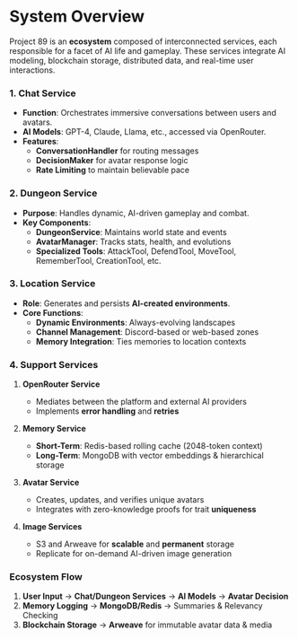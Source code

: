 # System Overview
Project 89 is an **ecosystem** composed of interconnected services, each responsible for a facet of AI life and gameplay. These services integrate AI modeling, blockchain storage, distributed data, and real-time user interactions.

### **1. Chat Service**
- **Function**: Orchestrates immersive conversations between users and avatars.  
- **AI Models**: GPT-4, Claude, Llama, etc., accessed via OpenRouter.  
- **Features**:  
  - **ConversationHandler** for routing messages  
  - **DecisionMaker** for avatar response logic  
  - **Rate Limiting** to maintain believable pace


### **2. Dungeon Service**
- **Purpose**: Handles dynamic, AI-driven gameplay and combat.  
- **Key Components**:  
  - **DungeonService**: Maintains world state and events  
  - **AvatarManager**: Tracks stats, health, and evolutions  
  - **Specialized Tools**: AttackTool, DefendTool, MoveTool, RememberTool, CreationTool, etc.


### **3. Location Service**
- **Role**: Generates and persists **AI-created environments**.  
- **Core Functions**:  
  - **Dynamic Environments**: Always-evolving landscapes  
  - **Channel Management**: Discord-based or web-based zones  
  - **Memory Integration**: Ties memories to location contexts


### **4. Support Services**

1. **OpenRouter Service**  
   - Mediates between the platform and external AI providers  
   - Implements **error handling** and **retries**

2. **Memory Service**  
   - **Short-Term**: Redis-based rolling cache (2048-token context)  
   - **Long-Term**: MongoDB with vector embeddings & hierarchical storage

3. **Avatar Service**  
   - Creates, updates, and verifies unique avatars  
   - Integrates with zero-knowledge proofs for trait **uniqueness**

4. **Image Services**  
   - S3 and Arweave for **scalable** and **permanent** storage  
   - Replicate for on-demand AI-driven image generation


### **Ecosystem Flow**
1. **User Input** → **Chat/Dungeon Services** → **AI Models** → **Avatar Decision**  
2. **Memory Logging** → **MongoDB/Redis** → Summaries & Relevancy Checking  
3. **Blockchain Storage** → **Arweave** for immutable avatar data & media